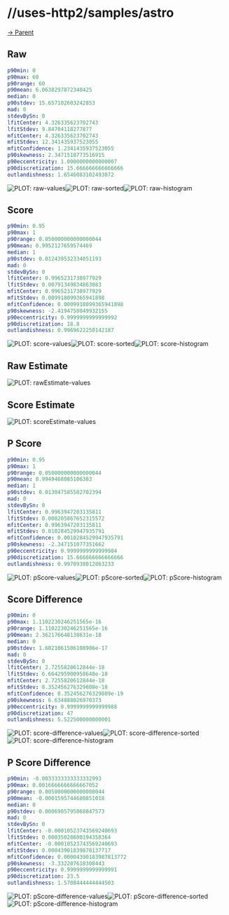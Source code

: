 
# //uses-http2/samples/astro

[→ Parent](../..)


## Raw


```yaml
p90min: 0
p90max: 60
p90range: 60
p90mean: 6.0638297872340425
median: 0
p90stdev: 15.657102603242853
mad: 0
stdevBySn: 0
lfitCenter: 4.326335623702743
lfitStdev: 9.84704118277877
mfitCenter: 4.326335623702743
mfitStdev: 12.341435937523055
mfitConfidence: 1.2341435937523055
p90skewness: 2.3471510773516915
p90eccentricity: 1.0000000000000007
p90discretization: 15.666666666666666
outlandishness: 1.6546083102493072

```

![PLOT: raw-values](./raw/values.svg)![PLOT: raw-sorted](./raw/sorted.svg)![PLOT: raw-histogram](./raw/histogram.svg)
## Score


```yaml
p90min: 0.95
p90max: 1
p90range: 0.050000000000000044
p90mean: 0.9952127659574469
median: 1
p90stdev: 0.012439532334051193
mad: 0
stdevBySn: 0
lfitCenter: 0.9965231738977929
lfitStdev: 0.00791349834863083
mfitCenter: 0.9965231738977929
mfitStdev: 0.009918099365941898
mfitConfidence: 0.0009918099365941898
p90skewness: -2.4194758049932155
p90eccentricity: 0.9999999999999992
p90discretization: 18.8
outlandishness: 0.9969622250142187

```

![PLOT: score-values](./score/values.svg)![PLOT: score-sorted](./score/sorted.svg)![PLOT: score-histogram](./score/histogram.svg)
## Raw Estimate

![PLOT: rawEstimate-values](./rawEstimate/values.svg)
## Score Estimate

![PLOT: scoreEstimate-values](./scoreEstimate/values.svg)
## P Score


```yaml
p90min: 0.95
p90max: 1
p90range: 0.050000000000000044
p90mean: 0.9949468085106383
median: 1
p90stdev: 0.013047585502702394
mad: 0
stdevBySn: 0
lfitCenter: 0.9963947203135811
lfitStdev: 0.008205867652315572
mfitCenter: 0.9963947203135811
mfitStdev: 0.010284529947935791
mfitConfidence: 0.0010284529947935791
p90skewness: -2.347151077351662
p90eccentricity: 0.9999999999999984
p90discretization: 15.666666666666666
outlandishness: 0.9970938012863233

```

![PLOT: pScore-values](./pScore/values.svg)![PLOT: pScore-sorted](./pScore/sorted.svg)![PLOT: pScore-histogram](./pScore/histogram.svg)
## Score Difference


```yaml
p90min: 0
p90max: 1.1102230246251565e-16
p90range: 1.1102230246251565e-16
p90mean: 2.362176648138631e-18
median: 0
p90stdev: 1.6021061506108986e-17
mad: 0
stdevBySn: 0
lfitCenter: 2.7255820612844e-18
lfitStdev: 6.664295900958648e-18
mfitCenter: 2.7255820612844e-18
mfitStdev: 8.352456276329808e-18
mfitConfidence: 8.352456276329809e-19
p90skewness: 6.634888026970373
p90eccentricity: 0.9999999999999988
p90discretization: 47
outlandishness: 5.522500000000001

```

![PLOT: score-difference-values](./score-difference/values.svg)![PLOT: score-difference-sorted](./score-difference/sorted.svg)![PLOT: score-difference-histogram](./score-difference/histogram.svg)
## P Score Difference


```yaml
p90min: -0.0033333333333332993
p90max: 0.0016666666666667052
p90range: 0.0050000000000000044
p90mean: -0.0001595744680851018
median: 0
p90stdev: 0.0006905795068847573
mad: 0
stdevBySn: 0
lfitCenter: -0.00010523743569240693
lfitStdev: 0.00035028600194358364
mfitCenter: -0.00010523743569240693
mfitStdev: 0.00043901839878137717
mfitConfidence: 0.00004390183987813772
p90skewness: -3.332207618308443
p90eccentricity: 0.9999999999999991
p90discretization: 23.5
outlandishness: 1.5708444444444503

```

![PLOT: pScore-difference-values](./pScore-difference/values.svg)![PLOT: pScore-difference-sorted](./pScore-difference/sorted.svg)![PLOT: pScore-difference-histogram](./pScore-difference/histogram.svg)